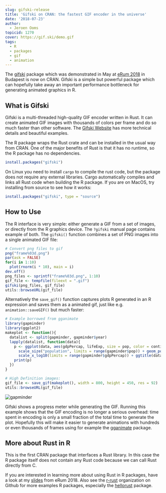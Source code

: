 ```yaml
---
slug: gifski-release
title: 'Gifski on CRAN: the fastest GIF encoder in the universe'
date: '2018-07-23'
author:
  - Jeroen Ooms
topicid: 1270
cover: https://gif.ski/demo.gif
tags:
  - R
  - packages
  - gif
  - animation
---
```


The [gifski](https://cloud.r-project.org/web/packages/gifski/index.html) package which was demonstrated in May at [eRum 2018](https://2018.erum.io/) in Budapest is now on CRAN. Gifski is a simple but powerful package which can hopefully take away an important performance bottleneck for generating animated graphics in R.

## What is Gifski

Gifski is a multi-threaded high-quality GIF encoder written in Rust. It can create animated GIF images with thousands of colors per frame and do so much faster than other software. The [Gifski Website](https://gif.ski/) has more technical details and beautiful examples.

The R package wraps the Rust crate and can be installed in the usual way from CRAN. One of the major benefits of Rust is that it has no runtime, so the R package has no dependencies. 

```r
install.packages("gifski")
```

On Linux you need to install `cargo` to compile the rust code, but the package does not require any external libraries. Cargo automatically compiles and links all Rust code when building the R package. If you are on MacOS, try installing from source to see how it works:

```r
install.packages("gifski", type = "source")
```

## How to Use

The R interface is very simple: either generate a GIF from a set of images, or directly from the R graphics device. The `?gifski` manual page contains example of both. The `gifski()` function combines a set of PNG images into a single animated GIF file:

```r
# Convert png files to gif
png("frame%03d.png")
par(ask = FALSE)
for(i in 1:10)
  plot(rnorm(i * 10), main = i)
dev.off()
png_files <- sprintf("frame%03d.png", 1:10)
gif_file <- tempfile(fileext = ".gif")
gifski(png_files, gif_file)
utils::browseURL(gif_file)
```

Alternatively the `save_gif()` function captures plots R generated in an R expression and saves them as a animated gif, just like e.g. `animation::saveGIF()` but much faster:

```r
# Example borrowed from gganimate
library(gapminder)
library(ggplot2)
makeplot <- function(){
  datalist <- split(gapminder, gapminder$year)
  lapply(datalist, function(data){
    p <- ggplot(data, aes(gdpPercap, lifeExp, size = pop, color = continent)) +
      scale_size("population", limits = range(gapminder$pop)) + geom_point() + ylim(20, 90) +
      scale_x_log10(limits = range(gapminder$gdpPercap)) + ggtitle(data$year) + theme_classic()
    print(p)
  })
}

# High Definition images:
gif_file <- save_gif(makeplot(), width = 800, height = 450, res = 92)
utils::browseURL(gif_file)
```

![gapminder](https://i.imgur.com/Uwz4Fyi.gif)

Gifski shows a progress meter while generating the GIF. Running this example shows that the GIF encoding is no longer a serious overhead: time spent in encoding is only a small fraction of the total time to generate the plot. Hopefully this will make it easier to generate animations with hundreds or even thousands of frames using for example the [gganimate](https://github.com/thomasp85/gganimate) package.

## More about Rust in R

This is the first CRAN package that interfaces a Rust library. In this case the R package itself does not contain any Rust code because we can call Rust directly from C.

If you are interested in learning more about using Rust in R packages, have a look at my [slides](https://jeroen.github.io/erum2018/) from eRum 2018. Also see the [r-rust](https://github.com/r-rust/) organization on Github for more examples R packages, especially the [hellorust](https://github.com/r-rust/hellorust#readme) package.
